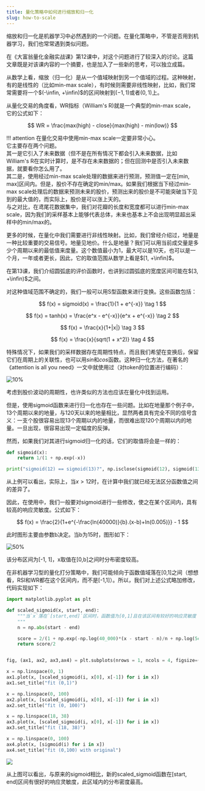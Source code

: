 ```yaml
---
title: 量化策略中如何进行缩放和归一化
slug: how-to-scale
---
```


缩放和归一化是机器学习中必然遇到的一个问题。在量化策略中，不管是否用到机器学习，我们也常常遇到类似问题。

在《大富翁量化金融实战课》第12课中，对这个问题进行了较深入的讨论。这篇文章既是对该课内容的一个摘要，也是加入了一些新的思考，可以独立成篇。

从数学上看，缩放（归一化）是从一个值域映射到另一个值域的过程。这种映射，有的是线性的（比如min-max scale），有时候则需要非线性映射，比如，我们常常需要将一个$(-\infin, +\infin)$的区间映射到$(-1, 1)$或者$(0, 1)$上。

从量化交易的角度看，WR指标（William's R)就是一个典型的min-max scale，它的公式如下：

$$
WR = \frac{max(high) - close}{max(high) - min(low)}
$$

!!! attention
    在量化交易中使用min-max scale一定要非常小心。
    <br>它主要存在两个问题。
    <br>其一是它引入了未来数据（但不是在所有情况下都会引入未来数据，比如William's R在实时计算时，是不存在未来数据的；但在回测中是否引入未来数据，就要看你怎么用了。
    <br>其二是，使用经过min-max scale处理的数据来进行预测，预测值一定在[min, max]区间内。但是，股价不存在确定的min/max。如果我们根据当下经过min-max scale处理后的数据来预测未来的股价，预测出来的股价是不可能突破当下见到的最大值的，而实际上，股价是可以涨上天的。
    <br>与之对比，在鸢尾花数据集中，我们对花瓣的长度和宽度都可以进行min-max scale，因为我们的采样基本上能够代表总体，未来也基本上不会出现明显超出采样中的min/max的。

更多的时候，在量化中我们需要进行非线性映射。比如，我们曾经介绍过，地量是一种比较重要的交易信号。地量见地价。什么是地量？我们可以用当前成交量是多少个周期以来的最低值来度量。这个数值最小为1，最大可以是10天，也可以是一个月，一年或者更长，因此，它的取值范围从数学上看是$[1, +\infin]$。

在第13课，我们介绍圆弧底的评价函数时，也讲到过圆弧底的宽度区间可能在$[3, +\infin)$之间。

对这种值域范围不确定的，我们一般可以用S型函数来进行变换。这些函数包括：

$$
f(x) = sigmoid(x) = \frac{1}{1 + e^{-x}} \tag 1
$$

$$
f(x) = tanh(x) = \frac{e^x - e^{-x}}{e^x + e^{-x}} \tag 2
$$

$$
f(x) = \frac{x}{1+|x|}  \tag 3
$$

$$
f(x) = \frac{x}{sqrt(1 + x^2)} \tag 4
$$

特殊情况下，如果我们的采样数据存在周期性特点，而且我们希望在变换后，保留它们在周期上的关联性，也可以用$sin$和$cos$函数。这种归一化方法，在著名的《attention is all you need》一文中就使用过（对token的位置进行编码）：

![10%](https://images.jieyu.ai/images/2023/07/attention_is_all_u_need_sin.png)

考虑到股价波动的周期性，也许类似的方法也应该在量化中找到运用。

但是，使用sigmoid函数来进行归一化也存在一些问题。比如在地量那个例子中，13个周期以来的地量，与120天以来的地量相比，显然两者具有完全不同的信号含义：一支个股很容易出现13个周期以内的地量，而很难出现120个周期以内的地量。一旦出现，很容易出现一定幅度的反弹。

然而，如果我们对其进行sigmoid归一化的话，它们的取值将会是一样的：

```python
def sigmoid(x):
    return 1/(1 + np.exp(-x))

print("sigmoid(12) == sigmoid(13)?", np.isclose(sigmoid(12), sigmoid(13)))
```
从上例可以看出，实际上，当$x > 12$时，在计算中我们就已经无法区分函数值之间的差异了。

因此，在使用中，我们一般要对sigmoid进行一些修改，使之在某个区间内，具有较高的响应灵敏度。公式如下：

$$
f(x) = \frac{2}{1+e^{-\frac{ln(40000)}{b}.(x-b)+ln(0.005)}} - 1
$$

此时图形主要由参数b决定。当b为15时，图形如下：

![50%](https://images.jieyu.ai/images/2023/07/scaled_sigmoid_b_15.png)

该分布区间为[-1, 1]，x取值在[0,b]之间时分布密度较高。

在非机器学习型的量化打分策略中，我们可能倾向于函数值域落在[0,1]之间（想想看，RSI和WR都在这个区间内，而不是[-1,1]）。所以，我们对上述公式略加修改，代码实现如下：

```python
import matplotlib.pyplot as plt

def scaled_sigmoid(x, start, end):
    """当`x`落在`[start,end]`区间时，函数值为[0,1]且在该区间有较好的响应灵敏度
    """
    n = np.abs(start - end)

    score = 2/(1 + np.exp(-np.log(40_000)*(x - start - n)/n + np.log(5e-3)))
    return score/2


fig, (ax1, ax2, ax3,ax4) = plt.subplots(nrows = 1, ncols = 4, figsize=(12,3))

x = np.linspace(0, 1)
ax1.plot(x, [scaled_sigmoid(i, x[0], x[-1]) for i in x])
ax1.set_title("fit (0,1)")

x = np.linspace(0, 100)
ax2.plot(x, [scaled_sigmoid(i, x[0], x[-1]) for i in x])
ax2.set_title("fit (0, 100)")

x = np.linspace(18, 38)
ax3.plot(x, [scaled_sigmoid(i, x[0], x[-1]) for i in x])
ax3.set_title("fit (18, 38)")

x = np.linspace(0, 100)
ax4.plot(x, [sigmoid(i) for i in x])
ax4.set_title("fit (0,100) with original")
```

![](https://images.jieyu.ai/images/2023/06/scaled_sigmoid.png)

从上图可以看出，与原来的sigmoid相比，新的scaled_sigmoid函数在[start, end]区间有很好的响应灵敏度，此区域内的分布密度最高。
